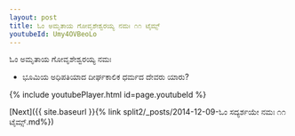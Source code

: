 ```yaml
---
layout: post
title: ಓಂ ಅಮೃತಾಯ ಗೋವೃಶೇಶ್ವರಯ್ಯ ನಮಃ ೧೧ ಟೈಮ್ಸ್
youtubeId: Umy4OVBeoLo
---
```

 
 
 ಓಂ ಅಮೃತಾಯ ಗೋವೃಶೇಶ್ವರಯ್ಯ ನಮಃ  
 
 -  ಭೂಮಿಯ ಅಧಿಪತಿಯಾದ ದೀರ್ಘಕಾಲಿಕ ಧರ್ಮದ ದೇವರು ಯಾರು? 
 
  
 
  
 
 
 
 
 
 


{% include youtubePlayer.html id=page.youtubeId %}
 
[Next]({{ site.baseurl }}{% link  split2/_posts/2014-12-09-ಓಂ ಸದ್ಯರ್ಶಯೇ ನಮಃ ೧೧ ಟೈಮ್ಸ್.md%})
 
